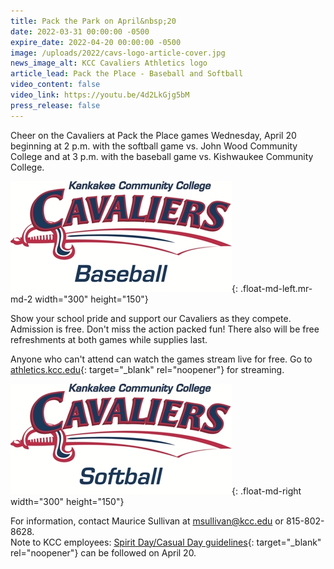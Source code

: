 ```yaml
---
title: Pack the Park on April&nbsp;20
date: 2022-03-31 00:00:00 -0500
expire_date: 2022-04-20 00:00:00 -0500
image: /uploads/2022/cavs-logo-article-cover.jpg
news_image_alt: KCC Cavaliers Athletics logo
article_lead: Pack the Place - Baseball and Softball
video_content: false
video_link: https://youtu.be/4d2LkGjg5bM
press_release: false
---
```


Cheer on the Cavaliers at Pack the Place games Wednesday, April 20 beginning at 2 p.m. with the softball game vs. John Wood Community College and at 3 p.m. with the baseball game vs. Kishwaukee Community College.

![KCC Baseball logo](/uploads/2022/cavaliers-baseball-color-no-drop---copy.jpg){: .float-md-left.mr-md-2 width="300" height="150"}

Show your school pride and support our Cavaliers as they compete. Admission is free. Don't miss the action packed fun\! There also will be free refreshments at both games while supplies last.

Anyone who can't attend can watch the games stream live for free. Go to [athletics.kcc.edu](https://athletics.kcc.edu/){: target="_blank" rel="noopener"} for streaming.

​​​​​​![KCC Softball logo](/uploads/2022/cavaliers-softball-color-no-drop.jpg){: .float-md-right width="300" height="150"}

For information, contact Maurice Sullivan at [msullivan@kcc.edu](mailto:msullivan@kcc.edu) or 815-802-8628.<br>Note to KCC employees: [Spirit Day/Casual Day guidelines](https://cdn.kcc.edu/newsroom/2021/pdf/CasualDayGuidelines-for-employees.pdf){: target="_blank" rel="noopener"} can be followed on April 20.
